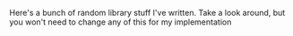 Here's a bunch of random library stuff I've written. Take a look around, but you won't need to change any of this for my implementation